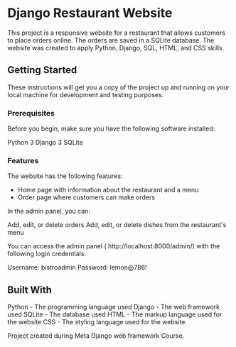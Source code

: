 # Django Restaurant Website

This project is a responsive website for a restaurant that allows customers to place orders online. The orders are saved in a SQLite database. The website was created to apply Python, Django, SQL, HTML, and CSS skills.

## Getting Started

These instructions will get you a copy of the project up and running on your local machine for development and testing purposes.

### Prerequisites

Before you begin, make sure you have the following software installed:

Python 3
Django 3
SQLite

### Features

The website has the following features:

- Home page with information about the restaurant and a menu
- Order page where customers can make orders

In the admin panel, you can:

Add, edit, or delete orders
Add, edit, or delete dishes from the restaurant's menu

You can access the admin panel ( http://localhost:8000/admin/) with the following login credentials:

Username: bistroadmin
Password: lemon@786!

## Built With

Python - The programming language used
Django - The web framework used
SQLite - The database used
HTML - The markup language used for the website
CSS - The styling language used for the website


Project created during Meta Django web framework Course.
